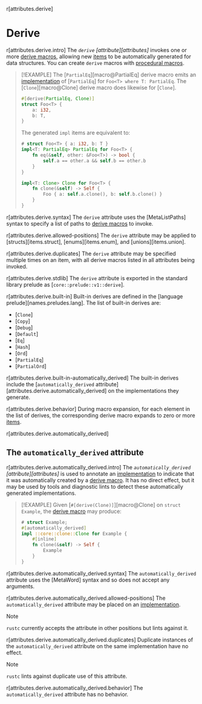 r[attributes.derive]
# Derive

r[attributes.derive.intro]
The *`derive` [attribute][attributes]* invokes one or more [derive macros], allowing new [items] to be automatically generated for data structures. You can create `derive` macros with [procedural macros].

> [!EXAMPLE]
> The [`PartialEq`][macro@PartialEq] derive macro emits an [implementation] of [`PartialEq`] for `Foo<T> where T: PartialEq`. The [`Clone`][macro@Clone] derive macro does likewise for [`Clone`].
>
> ```rust
> #[derive(PartialEq, Clone)]
> struct Foo<T> {
>     a: i32,
>     b: T,
> }
> ```
>
> The generated `impl` items are equivalent to:
>
> ```rust
> # struct Foo<T> { a: i32, b: T }
> impl<T: PartialEq> PartialEq for Foo<T> {
>     fn eq(&self, other: &Foo<T>) -> bool {
>         self.a == other.a && self.b == other.b
>     }
> }
>
> impl<T: Clone> Clone for Foo<T> {
>     fn clone(&self) -> Self {
>         Foo { a: self.a.clone(), b: self.b.clone() }
>     }
> }
> ```

r[attributes.derive.syntax]
The `derive` attribute uses the [MetaListPaths] syntax to specify a list of paths to [derive macros] to invoke.

r[attributes.derive.allowed-positions]
The `derive` attribute may be applied to [structs][items.struct], [enums][items.enum], and [unions][items.union].

r[attributes.derive.duplicates]
The `derive` attribute may be specified multiple times on an item, with all derive macros listed in all attributes being invoked.

r[attributes.derive.stdlib]
The `derive` attribute is exported in the standard library prelude as [`core::prelude::v1::derive`].

r[attributes.derive.built-in]
Built-in derives are defined in the [language prelude][names.preludes.lang]. The list of built-in derives are:

- [`Clone`]
- [`Copy`]
- [`Debug`]
- [`Default`]
- [`Eq`]
- [`Hash`]
- [`Ord`]
- [`PartialEq`]
- [`PartialOrd`]

r[attributes.derive.built-in-automatically_derived]
The built-in derives include the [`automatically_derived` attribute][attributes.derive.automatically_derived] on the implementations they generate.

r[attributes.derive.behavior]
During macro expansion, for each element in the list of derives, the corresponding derive macro expands to zero or more [items].

r[attributes.derive.automatically_derived]
## The `automatically_derived` attribute

r[attributes.derive.automatically_derived.intro]
The *`automatically_derived` [attribute][attributes]* is used to annotate an [implementation] to indicate that it was automatically created by a [derive macro]. It has no direct effect, but it may be used by tools and diagnostic lints to detect these automatically generated implementations.

> [!EXAMPLE]
> Given [`#[derive(Clone)]`][macro@Clone] on `struct Example`, the [derive macro] may produce:
>
> ```rust
> # struct Example;
> #[automatically_derived]
> impl ::core::clone::Clone for Example {
>     #[inline]
>     fn clone(&self) -> Self {
>         Example
>     }
> }
> ```

r[attributes.derive.automatically_derived.syntax]
The `automatically_derived` attribute uses the [MetaWord] syntax and so does not accept any arguments.

r[attributes.derive.automatically_derived.allowed-positions]
The `automatically_derived` attribute may be placed on an [implementation].

> [!NOTE]
> `rustc` currently accepts the attribute in other positions but lints against it.

r[attributes.derive.automatically_derived.duplicates]
Duplicate instances of the `automatically_derived` attribute on the same implementation have no effect.

> [!NOTE]
> `rustc` lints against duplicate use of this attribute.

r[attributes.derive.automatically_derived.behavior]
The `automatically_derived` attribute has no behavior.

[items]: ../items.md
[derive macro]: macro.proc.derive
[derive macros]: macro.proc.derive
[implementation]: ../items/implementations.md
[items]: ../items.md
[procedural macros]: macro.proc.derive
